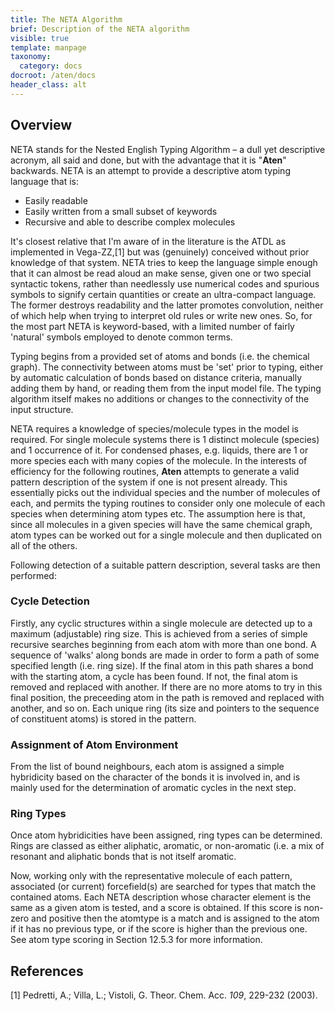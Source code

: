 ```yaml
---
title: The NETA Algorithm
brief: Description of the NETA algorithm
visible: true
template: manpage
taxonomy:
  category: docs
docroot: /aten/docs
header_class: alt
---
```


## Overview

NETA stands for the Nested English Typing Algorithm – a dull yet descriptive acronym, all said and done, but with the advantage that it is "**Aten**" backwards. NETA is an attempt to provide a descriptive atom typing language that is:

+ Easily readable
+ Easily written from a small subset of keywords
+ Recursive and able to describe complex molecules

It's closest relative that I'm aware of in the literature is the ATDL as implemented in Vega-ZZ,[1] but was (genuinely) conceived without prior knowledge of that system. NETA tries to keep the language simple enough that it can almost be read aloud an make sense, given one or two special syntactic tokens, rather than needlessly use numerical codes and spurious symbols to signify certain quantities or create an ultra-compact language. The former destroys readability and the latter promotes convolution, neither of which help when trying to interpret old rules or write new ones. So, for the most part NETA is keyword-based, with a limited number of fairly 'natural' symbols employed to denote common terms.

Typing begins from a provided set of atoms and bonds (i.e. the chemical graph). The connectivity between atoms must be 'set' prior to typing, either by automatic calculation of bonds based on distance criteria, manually adding them by hand, or reading them from the input model file. The typing algorithm itself makes no additions or changes to the connectivity of the input structure.

NETA requires a knowledge of species/molecule types in the model is required. For single molecule systems there is 1 distinct molecule (species) and 1 occurrence of it. For condensed phases, e.g. liquids, there are 1 or more species each with many copies of the molecule. In the interests of efficiency for the following routines, **Aten** attempts to generate a valid pattern description of the system if one is not present already. This essentially picks out the individual species and the number of molecules of each, and permits the typing routines to consider only one molecule of each species when determining atom types etc. The assumption here is that, since all molecules in a given species will have the same chemical graph, atom types can be worked out for a single molecule and then duplicated on all of the others.

Following detection of a suitable pattern description, several tasks are then performed:

### Cycle Detection

Firstly, any cyclic structures within a single molecule are detected up to a maximum (adjustable) ring size. This is achieved from a series of simple recursive searches beginning from each atom with more than one bond.  A sequence of 'walks' along bonds are made in order to form a path of some specified length (i.e. ring size). If the final atom in this path shares a bond with the starting atom, a cycle has been found. If not, the final atom is removed and replaced with another. If there are no more atoms to try in this final position, the preceeding atom in the path is removed and replaced with another, and so on. Each unique ring (its size and pointers to the sequence of constituent atoms) is stored in the pattern.

### Assignment of Atom Environment

From the list of bound neighbours, each atom is assigned a simple hybridicity based on the character of the bonds it is involved in, and is mainly used for the determination of aromatic cycles in the next step.

### Ring Types

Once atom hybridicities have been assigned, ring types can be determined. Rings are classed as either aliphatic, aromatic, or non-aromatic (i.e. a mix of resonant and aliphatic bonds that is not itself aromatic.

Now, working only with the representative molecule of each pattern, associated (or current) forcefield(s) are searched for types that match the contained atoms. Each NETA description whose character element is the same as a given atom is tested, and a score is obtained. If this score is non-zero and positive then the atomtype is a match and is assigned to the atom if it has no previous type, or if the score is higher than the previous one.  See atom type scoring in Section 12.5.3 for more information.

## References

[1] Pedretti, A.; Villa, L.; Vistoli, G. Theor. Chem. Acc. _109_, 229-232 (2003).

